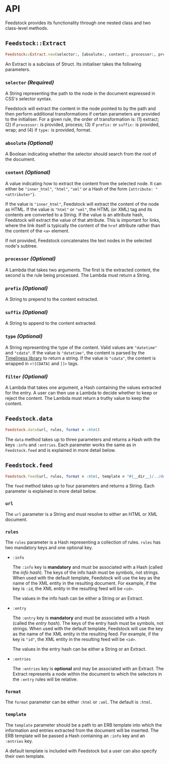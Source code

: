 # API

Feedstock provides its functionality through one nested class and two
class-level methods.

## `Feedstock::Extract`

```ruby
Feedstock::Extract.new(selector:, [absolute:, content:, processor:, prefix:, suffix:, type:, filter:])
```

An Extract is a subclass of Struct. Its initialiser takes the following
parameters.

### `selector` _(Required)_

A String representing the path to the node in the document expressed in CSS's
selector syntax.

Feedstock will extract the content in the node pointed to by the path and then
perform additional transformations if certain parameters are provided to the
initialiser. For a given rule, the order of transformation is: (1) extract; (2)
if `processor:` is provided, process; (3) if `prefix:` or `suffix:` is
provided, wrap; and (4) if `type:` is provided, format.

### `absolute` _(Optional)_

A Boolean indicating whether the selector should search from the root of the
document.

### `content` _(Optional)_

A value indicating how to extract the content from the selected node. It can
either be `"inner_html"`, `"html"`, `"xml"` or a Hash of the form `{attribute:
"<attribute>"}`.

If the value is `"inner_html"`, Feedstock will extract the content of the node
as HTML. If the value is `"html"` or `"xml"`, the HTML (or XML) tag and its
contents are converted to a String. If the value is an attribute hash,
Feedstock will extract the value of that attribute. This is important for
links, where the link itself is typically the content of the `href` attribute
rather than the content of the `<a>` element.

If not provided, Feedstock concatenates the text nodes in the selected node's
subtree.

### `processor` _(Optional)_

A Lambda that takes two arguments. The first is the extracted content, the second
is the rule being processed. The Lambda must return a String.

### `prefix` _(Optional)_

A String to prepend to the content extracted.

### `suffix` _(Optional)_

A String to append to the content extracted.

### `type` _(Optional)_

A String representing the type of the content. Valid values are `"datetime"`
and `"cdata"`. If the value is `"datetime"`, the content is parsed by the
[Timeliness library][Timeliness] to return a string. If the value is `"cdata"`,
the content is wrapped in `<![CDATA[` and `]]>` tags.

### `filter` _(Optional)_

A Lambda that takes one argument, a Hash containing the values extracted for
the entry. A user can then use a Lambda to decide whether to keep or reject the
content. The Lambda must return a truthy value to keep the content.

## `Feedstock.data`

```ruby
Feedstock.data(url, rules, format = :html)
```

The `data` method takes up to three parameters and returns a Hash with the keys
`:info` and `:entries`. Each parameter works the same as in `Feedstock.feed`
and is explained in more detail below.

## `Feedstock.feed`

```ruby
Feedstock.feed(url, rules, format = :html, template = "#{__dir__}/../default.xml")
```

The `feed` method takes up to four parameters and returns a String. Each
parameter is explained in more detail below.

### `url`

The `url` parameter is a String and must resolve to either an HTML or XML
document.

### `rules`

The `rules` parameter is a Hash representing a collection of rules. `rules` has
two mandatory keys and one optional key.

- `:info`

  The `:info` key is **mandatory** and must be associated with a Hash (called
  the _info hash_). The keys of the info hash must be symbols, not strings.
  When used with the default template, Feedstock will use the key as the name
  of the XML entity in the resulting document. For example, if the key is
  `:id`, the XML entity in the resulting feed will be `<id>`.

  The values in the info hash can be either a String or an Extract.

- `:entry`

  The `:entry` key is **mandatory** and must be associated with a Hash (called
  the _entry hash_). The keys of the entry hash must be symbols, not strings.
  When used with the default template, Feedstock will use the key as the name of
  the XML entity in the resulting feed. For example, if the key is `"id"`, the
  XML entity in the resulting feed will be `<id>`.

  The values in the entry hash can be either a String or an Extract.

- `:entries`

  The `:entries` key is **optional** and may be associated with an Extract. The
  Extract represents a node within the document to which the selectors in
  the `:entry` rules will be relative.

### `format`

The `format` parameter can be either `:html` or `:xml`. The default is `:html`.

### `template`

The `template` parameter should be a path to an ERB template into which the
information and entries extracted from the document will be inserted. The ERB
template will be passed a Hash containing an `:info` key and an `:entries` key.

A default template is included with Feedstock but a user can also specify their
own template.

[Timeliness]: https://github.com/adzap/timeliness "The official repository for the Timeliness library"
